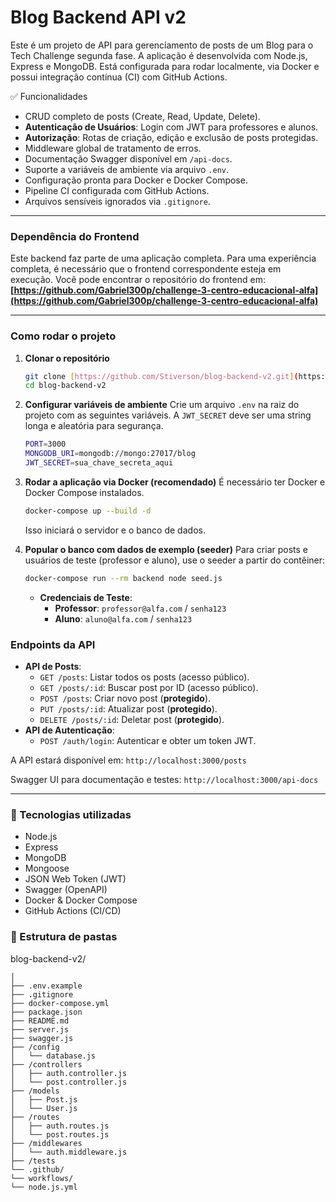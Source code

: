 # Blog Backend API v2

Este é um projeto de API para gerenciamento de posts de um Blog para o Tech Challenge segunda fase. A aplicação é desenvolvida com Node.js, Express e MongoDB. Está configurada para rodar localmente, via Docker e possui integração contínua (CI) com GitHub Actions.

✅ Funcionalidades
- CRUD completo de posts (Create, Read, Update, Delete).
- **Autenticação de Usuários**: Login com JWT para professores e alunos.
- **Autorização**: Rotas de criação, edição e exclusão de posts protegidas.
- Middleware global de tratamento de erros.
- Documentação Swagger disponível em `/api-docs`.
- Suporte a variáveis de ambiente via arquivo `.env`.
- Configuração pronta para Docker e Docker Compose.
- Pipeline CI configurada com GitHub Actions.
- Arquivos sensíveis ignorados via `.gitignore`.

---

### Dependência do Frontend
Este backend faz parte de uma aplicação completa. Para uma experiência completa, é necessário que o frontend correspondente esteja em execução. Você pode encontrar o repositório do frontend em:
**[https://github.com/Gabriel300p/challenge-3-centro-educacional-alfa](https://github.com/Gabriel300p/challenge-3-centro-educacional-alfa)**

---

### Como rodar o projeto

1.  **Clonar o repositório**
    ```bash
    git clone [https://github.com/Stiverson/blog-backend-v2.git](https://github.com/Stiverson/blog-backend-v2.git)
    cd blog-backend-v2
    ```

2.  **Configurar variáveis de ambiente**
    Crie um arquivo `.env` na raiz do projeto com as seguintes variáveis. A `JWT_SECRET` deve ser uma string longa e aleatória para segurança.
    ```bash
    PORT=3000
    MONGODB_URI=mongodb://mongo:27017/blog
    JWT_SECRET=sua_chave_secreta_aqui
    ```

3.  **Rodar a aplicação via Docker (recomendado)**
    É necessário ter Docker e Docker Compose instalados.
    ```bash
    docker-compose up --build -d
    ```
    Isso iniciará o servidor e o banco de dados.

4.  **Popular o banco com dados de exemplo (seeder)**
    Para criar posts e usuários de teste (professor e aluno), use o seeder a partir do contêiner:
    ```bash
    docker-compose run --rm backend node seed.js
    ```
    - **Credenciais de Teste**:
      - **Professor**: `professor@alfa.com` / `senha123`
      - **Aluno**: `aluno@alfa.com` / `senha123`

### Endpoints da API

- **API de Posts**:
  - `GET /posts`: Listar todos os posts (acesso público).
  - `GET /posts/:id`: Buscar post por ID (acesso público).
  - `POST /posts`: Criar novo post (**protegido**).
  - `PUT /posts/:id`: Atualizar post (**protegido**).
  - `DELETE /posts/:id`: Deletar post (**protegido**).
- **API de Autenticação**:
  - `POST /auth/login`: Autenticar e obter um token JWT.

A API estará disponível em:
`http://localhost:3000/posts`

Swagger UI para documentação e testes:
`http://localhost:3000/api-docs`

---

### 🔗 Tecnologias utilizadas
- Node.js
- Express
- MongoDB
- Mongoose
- JSON Web Token (JWT)
- Swagger (OpenAPI)
- Docker & Docker Compose
- GitHub Actions (CI/CD)

### 📁 Estrutura de pastas

blog-backend-v2/

```
│
├── .env.example
├── .gitignore
├── docker-compose.yml
├── package.json
├── README.md
├── server.js
├── swagger.js
├── /config
│   └── database.js
├── /controllers
│   ├── auth.controller.js
│   └── post.controller.js
├── /models
│   ├── Post.js
│   └── User.js
├── /routes
│   ├── auth.routes.js
│   └── post.routes.js
├── /middlewares
│   └── auth.middleware.js
├── /tests
└── .github/
└── workflows/
└── node.js.yml

```
